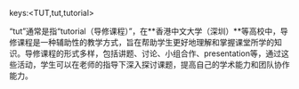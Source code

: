 keys:<TUT,tut,tutorial>


“tut”通常是指“tutorial（导修课程）”，在**香港中文大学（深圳）**等高校中，导修课程是一种辅助性的教学方式，旨在帮助学生更好地理解和掌握课堂所学的知识。导修课程的形式多样，包括讲题、讨论、小组合作、presentation等，通过这些活动，学生可以在老师的指导下深入探讨课题，提高自己的学术能力和团队协作能力。